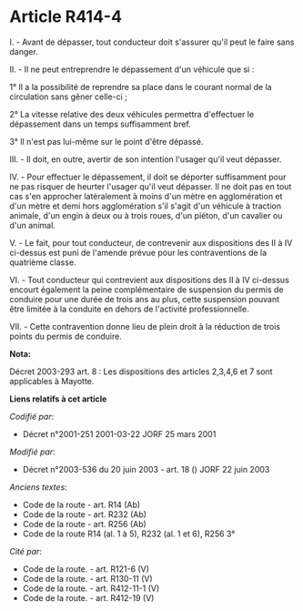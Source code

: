 # Article R414-4

I. - Avant de dépasser, tout conducteur doit s'assurer qu'il peut le faire sans danger.

II. - Il ne peut entreprendre le dépassement d'un véhicule que si :

1° Il a la possibilité de reprendre sa place dans le courant normal de la circulation sans gêner celle-ci ;

2° La vitesse relative des deux véhicules permettra d'effectuer le dépassement dans un temps suffisamment bref.

3° Il n'est pas lui-même sur le point d'être dépassé.

III. - Il doit, en outre, avertir de son intention l'usager qu'il veut dépasser.

IV. - Pour effectuer le dépassement, il doit se déporter suffisamment pour ne pas risquer de heurter l'usager qu'il veut
dépasser. Il ne doit pas en tout cas s'en approcher latéralement à moins d'un mètre en agglomération et d'un mètre et demi
hors agglomération s'il s'agit d'un véhicule à traction animale, d'un engin à deux ou à trois roues, d'un piéton, d'un
cavalier ou d'un animal.

V. - Le fait, pour tout conducteur, de contrevenir aux dispositions des II à IV ci-dessus est puni de l'amende prévue pour
les contraventions de la quatrième classe.

VI. - Tout conducteur qui contrevient aux dispositions des II à IV ci-dessus encourt également la peine complémentaire de
suspension du permis de conduire pour une durée de trois ans au plus, cette suspension pouvant être limitée à la conduite en
dehors de l'activité professionnelle.

VII. - Cette contravention donne lieu de plein droit à la réduction de trois points du permis de conduire.

**Nota:**

Décret 2003-293 art. 8 : Les dispositions des articles 2,3,4,6 et 7 sont applicables à Mayotte.

**Liens relatifs à cet article**

_Codifié par_:

  - Décret n°2001-251 2001-03-22 JORF 25 mars 2001

_Modifié par_:

  - Décret n°2003-536 du 20 juin 2003 - art. 18 () JORF 22 juin 2003

_Anciens textes_:

  - Code de la route - art. R14 (Ab)
  - Code de la route - art. R232 (Ab)
  - Code de la route - art. R256 (Ab)
  - Code de la route R14 (al. 1 à 5), R232 (al. 1 et 6), R256 3°

_Cité par_:

  - Code de la route. - art. R121-6 (V)
  - Code de la route. - art. R130-11 (V)
  - Code de la route. - art. R412-11-1 (V)
  - Code de la route. - art. R412-19 (V)
